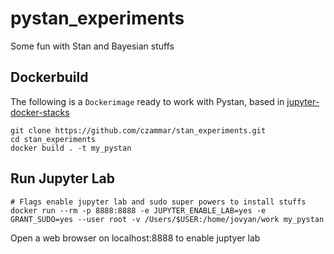 # pystan_experiments

Some fun with Stan and Bayesian stuffs

## Dockerbuild

The following is a `Dockerimage` ready to work with Pystan, based in [jupyter-docker-stacks](https://jupyter-docker-stacks.readthedocs.io/en/latest/using/selecting.html)

```
git clone https://github.com/czammar/stan_experiments.git
cd stan_experiments
docker build . -t my_pystan
```

## Run Jupyter Lab

```
# Flags enable jupyter lab and sudo super powers to install stuffs
docker run --rm -p 8888:8888 -e JUPYTER_ENABLE_LAB=yes -e GRANT_SUDO=yes --user root -v /Users/$USER:/home/jovyan/work my_pystan
```

Open a web browser on localhost:8888 to enable juptyer lab